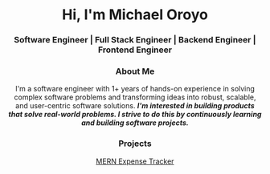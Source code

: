 <h1 align="center">Hi, I'm Michael Oroyo</h1>

<h3 align="center">Software Engineer | Full Stack Engineer | Backend Engineer | Frontend Engineer</h3>

<div>
  <div align="center" id="about">
    <h3>About Me</h3>
    <p>I'm a software engineer with 1+ years of hands-on experience in solving complex software problems and transforming ideas into robust, scalable, and user-centric software solutions. 
  <em><strong>I'm interested in building products that solve real-world problems. I strive to do this by continuously learning and building software projects.</strong></em>
    </p>
  </div>
  
  <div align="center" id="projects">
     <h3>Projects</h3>
     <a href="/">MERN Expense Tracker</a>
  </div>

  <div align="center" id="education">
<!--     <h3>Education</h3> -->
  </div>
</div>
